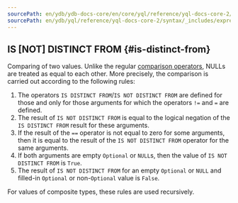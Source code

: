 ```yaml
---
sourcePath: en/ydb/ydb-docs-core/en/core/yql/reference/yql-docs-core-2/syntax/_includes/expressions/is-distinct-from.md
sourcePath: en/ydb/yql/reference/yql-docs-core-2/syntax/_includes/expressions/is-distinct-from.md
---
```

## IS \[NOT\] DISTINCT FROM {#is-distinct-from}

Comparing of two values. Unlike the regular [comparison operators](#comparison-operators), NULLs are treated as equal to each other.
More precisely, the comparison is carried out according to the following rules:
1) The operators `IS DISTINCT FROM`/`IS NOT DISTINCT FROM` are defined for those and only for those arguments for which the operators `!=` and `=` are defined.
2) The result of `IS NOT DISTINCT FROM` is equal to the logical negation of the `IS DISTINCT FROM` result for these arguments.
3) If the result of the `==` operator is not equal to zero for some arguments, then it is equal to the result of the `IS NOT DISTINCT FROM` operator for the same arguments.
4) If both arguments are empty `Optional` or `NULL`s, then the value of `IS NOT DISTINCT FROM` is `True`.
5) The result of `IS NOT DISTINCT FROM` for an empty `Optional` or `NULL` and filled-in `Optional` or non-`Optional` value is `False`.

For values of composite types, these rules are used recursively.
